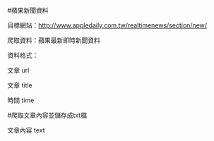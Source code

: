 #蘋果新聞資料

目標網站：http://www.appledaily.com.tw/realtimenews/section/new/


爬取資料：蘋果最新即時新聞資料


資料格式：


文章 url


文章 title


時間 time


#爬取文章內容並儲存成txt檔


文章內容 text
